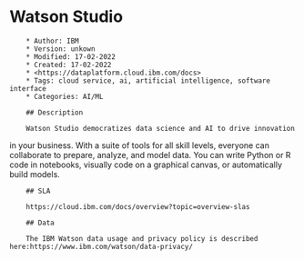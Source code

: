 # Watson Studio

        * Author: IBM
        * Version: unkown
        * Modified: 17-02-2022
        * Created: 17-02-2022
        * <https://dataplatform.cloud.ibm.com/docs>
        * Tags: cloud service, ai, artificial intelligence, software interface
        * Categories: AI/ML

        ## Description

        Watson Studio democratizes data science and AI to drive innovation
in your business. With a suite of tools for all skill levels,
everyone can collaborate to prepare, analyze, and model data. You
can write Python or R code in notebooks, visually code on a
graphical canvas, or automatically build models.


        ## SLA

        https://cloud.ibm.com/docs/overview?topic=overview-slas

        ## Data

        The IBM Watson data usage and privacy policy is described here:https://www.ibm.com/watson/data-privacy/
